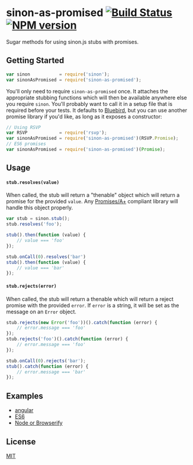 sinon-as-promised [![Build Status](https://travis-ci.org/bendrucker/sinon-as-promised.svg?branch=master)](https://travis-ci.org/bendrucker/sinon-as-promised) [![NPM version](https://badge.fury.io/js/sinon-as-promised.svg)](http://badge.fury.io/js/sinon-as-promised)
=================

Sugar methods for using sinon.js stubs with promises.

## Getting Started
```js
var sinon           = require('sinon');
var sinonAsPromised = require('sinon-as-promised');
```

You'll only need to require `sinon-as-promised` once. It attaches the appropriate stubbing functions which will then be available anywhere else you require `sinon`. You'll probably want to call it in a setup file that is required before your tests. It defaults to [Bluebird](https://github.com/petkaantonov/bluebird), but you can use another promise library if you'd like, as long as it exposes a constructor:

```js
// Using RSVP
var RSVP            = require('rsvp');
var sinonAsPromised = require('sinon-as-promised')(RSVP.Promise);
// ES6 promises
var sinonAsPromised = require('sinon-as-promised')(Promise);
```

## Usage

#### `stub.resolves(value)`
When called, the stub will return a "thenable" object which will return a promise for the provided `value`. Any [Promises/A+](https://promisesaplus.com/) compliant library will handle this object properly.

```js
var stub = sinon.stub();
stub.resolves('foo');

stub().then(function (value) {
    // value === 'foo'
});

stub.onCall(0).resolves('bar')
stub().then(function (value) {
    // value === 'bar'
});
```

#### `stub.rejects(error)`
When called, the stub will return a thenable which will return a reject promise with the provided `error`. If `error` is a string, it will be set as the message on an `Error` object.

```js
stub.rejects(new Error('foo'))().catch(function (error) {
    // error.message === 'foo'
});
stub.rejects('foo')().catch(function (error) {
    // error.message === 'foo'
});

stub.onCall(0).rejects('bar');
stub().catch(function (error) {
    // error.message === 'bar'
});
```

## Examples

* [angular](https://github.com/bendrucker/sinon-as-promised/tree/master/examples/angular)
* [ES6](https://github.com/bendrucker/sinon-as-promised/tree/master/examples/es6)
* [Node or Browserify](https://github.com/bendrucker/sinon-as-promised/tree/master/examples/node-browserify)

## License
[MIT](LICENSE)
